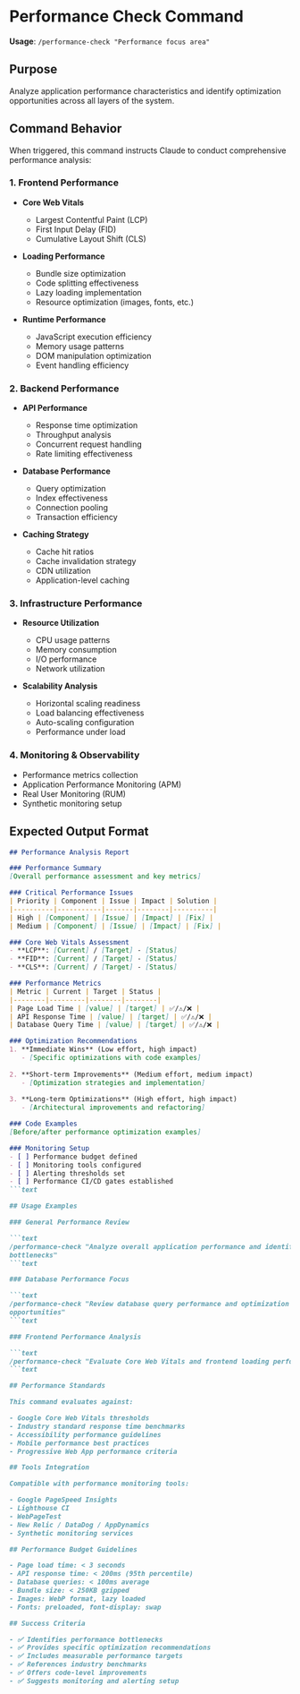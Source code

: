 # Performance Check Command

**Usage**: `/performance-check "Performance focus area"`

## Purpose

Analyze application performance characteristics and identify optimization
opportunities across all layers of the system.

## Command Behavior

When triggered, this command instructs Claude to conduct comprehensive
performance analysis:

### 1. Frontend Performance

- **Core Web Vitals**
  - Largest Contentful Paint (LCP)
  - First Input Delay (FID)
  - Cumulative Layout Shift (CLS)
  
- **Loading Performance**
  - Bundle size optimization
  - Code splitting effectiveness
  - Lazy loading implementation
  - Resource optimization (images, fonts, etc.)
  
- **Runtime Performance**
  - JavaScript execution efficiency
  - Memory usage patterns
  - DOM manipulation optimization
  - Event handling efficiency

### 2. Backend Performance

- **API Performance**
  - Response time optimization
  - Throughput analysis
  - Concurrent request handling
  - Rate limiting effectiveness
  
- **Database Performance**
  - Query optimization
  - Index effectiveness
  - Connection pooling
  - Transaction efficiency
  
- **Caching Strategy**
  - Cache hit ratios
  - Cache invalidation strategy
  - CDN utilization
  - Application-level caching

### 3. Infrastructure Performance

- **Resource Utilization**
  - CPU usage patterns
  - Memory consumption
  - I/O performance
  - Network utilization
  
- **Scalability Analysis**
  - Horizontal scaling readiness
  - Load balancing effectiveness
  - Auto-scaling configuration
  - Performance under load

### 4. Monitoring & Observability

- Performance metrics collection
- Application Performance Monitoring (APM)
- Real User Monitoring (RUM)
- Synthetic monitoring setup

## Expected Output Format

```markdown
## Performance Analysis Report

### Performance Summary
[Overall performance assessment and key metrics]

### Critical Performance Issues
| Priority | Component | Issue | Impact | Solution |
|----------|-----------|-------|--------|----------|
| High | [Component] | [Issue] | [Impact] | [Fix] |
| Medium | [Component] | [Issue] | [Impact] | [Fix] |

### Core Web Vitals Assessment
- **LCP**: [Current] / [Target] - [Status]
- **FID**: [Current] / [Target] - [Status]  
- **CLS**: [Current] / [Target] - [Status]

### Performance Metrics
| Metric | Current | Target | Status |
|--------|---------|--------|--------|
| Page Load Time | [value] | [target] | ✅/⚠️/❌ |
| API Response Time | [value] | [target] | ✅/⚠️/❌ |
| Database Query Time | [value] | [target] | ✅/⚠️/❌ |

### Optimization Recommendations
1. **Immediate Wins** (Low effort, high impact)
   - [Specific optimizations with code examples]
   
2. **Short-term Improvements** (Medium effort, medium impact)
   - [Optimization strategies and implementation]
   
3. **Long-term Optimizations** (High effort, high impact)
   - [Architectural improvements and refactoring]

### Code Examples
[Before/after performance optimization examples]

### Monitoring Setup
- [ ] Performance budget defined
- [ ] Monitoring tools configured
- [ ] Alerting thresholds set
- [ ] Performance CI/CD gates established
```text

## Usage Examples

### General Performance Review

```text
/performance-check "Analyze overall application performance and identify
bottlenecks"
```text

### Database Performance Focus

```text
/performance-check "Review database query performance and optimization
opportunities"
```text

### Frontend Performance Analysis

```text
/performance-check "Evaluate Core Web Vitals and frontend loading performance"
```text

## Performance Standards

This command evaluates against:

- Google Core Web Vitals thresholds
- Industry standard response time benchmarks
- Accessibility performance guidelines
- Mobile performance best practices
- Progressive Web App performance criteria

## Tools Integration

Compatible with performance monitoring tools:

- Google PageSpeed Insights
- Lighthouse CI
- WebPageTest
- New Relic / DataDog / AppDynamics
- Synthetic monitoring services

## Performance Budget Guidelines

- Page load time: < 3 seconds
- API response time: < 200ms (95th percentile)
- Database queries: < 100ms average
- Bundle size: < 250KB gzipped
- Images: WebP format, lazy loaded
- Fonts: preloaded, font-display: swap

## Success Criteria

- ✅ Identifies performance bottlenecks
- ✅ Provides specific optimization recommendations
- ✅ Includes measurable performance targets
- ✅ References industry benchmarks
- ✅ Offers code-level improvements
- ✅ Suggests monitoring and alerting setup
